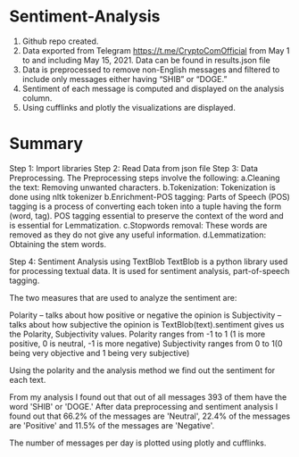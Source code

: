 # Sentiment-Analysis

1. Github repo created.
2. Data exported from Telegram https://t.me/CryptoComOfficial from May 1 to
and including May 15, 2021.
Data can be found in results.json file
3. Data is preprocessed to remove non-English messages and filtered to include only messages either having “SHIB” or “DOGE.”
4. Sentiment of each message is computed and displayed on the analysis column.
5. Using cufflinks and plotly the visualizations are displayed.

# Summary

Step 1: Import libraries
Step 2: Read Data from json file
Step 3: Data Preprocessing.
The Preprocessing steps involve the following:
a.Cleaning the text: Removing unwanted characters.
b.Tokenization: Tokenization is done using nltk tokenizer
b.Enrichment-POS tagging: Parts of Speech (POS) tagging is a process of converting each token into a tuple having the form (word, tag). POS tagging essential to preserve the context of the word and is essential for Lemmatization.
c.Stopwords removal: These words are removed as they do not give any useful information.
d.Lemmatization: Obtaining the stem words.

Step 4: Sentiment Analysis using TextBlob
TextBlob is a python library used for processing textual data. It is used for sentiment analysis, part-of-speech tagging.

The two measures that are used to analyze the sentiment are:

Polarity – talks about how positive or negative the opinion is
Subjectivity – talks about how subjective the opinion is
TextBlob(text).sentiment gives us the Polarity, Subjectivity values.
Polarity ranges from -1 to 1 (1 is more positive, 0 is neutral, -1 is more negative)
Subjectivity ranges from 0 to 1(0 being very objective and 1 being very subjective)

Using the polarity and the analysis method we find out the sentiment for each text.

From my analysis I found out that out of all messages 393 of them have the word 'SHIB' or 'DOGE.'
After data preprocessing and sentiment analysis I found out that 66.2% of the messages are 'Neutral', 22.4% of the messages are 'Positive' and 11.5% of the messages are 'Negative'.

The number of messages per day is plotted using plotly and cufflinks.


